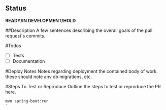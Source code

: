 ## Status
**READY/IN DEVELOPMENT/HOLD**

##Description
A few sentences describing the overall goals of the pull request's commits.

#Todos
- [ ] Tests
- [ ] Documentation

#Deploy Notes
Notes regarding deployment the contained body of work. these should note anv db migrations, etc.

#Steps To Test or Reproduce
Outline the steps to test or reproduce the PR here.

```sh
mvn spring-boot:run
`